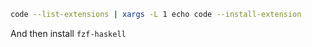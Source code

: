 ```bash
code --list-extensions | xargs -L 1 echo code --install-extension
```

And then install `fzf-haskell`